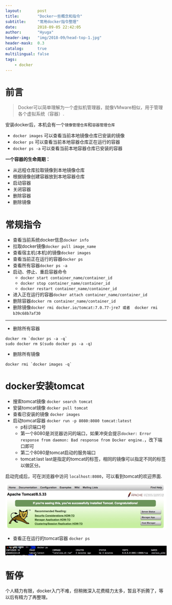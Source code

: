 ```yaml
---
layout:       post
title:        "Docker一些概念和指令"
subtitle:     "常用docker指令整理"
date:         2018-09-05 22:42:05
author:       "Hyuga"
header-img:   "img/2018-09/head-top-1.jpg"
header-mask:  0.3
catalog:      true
multilingual: false
tags:
    - docker
---
```


# 前言
> Docker可以简单理解为一个虚拟机管理器，就像VMware相似，用于管理各个虚拟系统（容器）.

安装docker后，本机会有一个`镜像管理仓库`和`容器管理仓库`
- `docker images` 可以查看当前本地镜像仓库已安装的镜像
- `docker ps` 可以查看当前本地容器仓库正在运行的容器
- `docker ps -a` 可以查看当前本地容器仓库已安装的容器

**一个容器的生命周期：**
- 从远程仓库拉取镜像到本地镜像仓库
- 根据镜像创建容器放到本地容器仓库
- 启动容器
- 关闭容器
- 删除容器
- 删除镜像

# 常规指令
- 查看当前系统docker信息`docker info`
- 拉取docker镜像`docker pull image_name`
- 查看宿主机(本机)的镜像`docker images`
- 查看当前正在运行的容器`docker ps`
- 查看所有容器`docker ps -a`
- 启动、停止、重启容器命令
    - `docker start container_name/container_id`
    - `docker stop container_name/container_id`
    - `docker restart container_name/container_id`
- 进入正在运行的容器`docker attach container_name/container_id`
- 删除容器`docker rm container_name/container_id`
- 删除镜像`docker rmi docker.io/tomcat:7.0.77-jre7 或者  docker rmi b39c68b7af30`

---
- 删除所有容器

```
docker rm `docker ps -a -q`
sudo docker rm $(sudo docker ps -a -q)
```

- 删除所有镜像

```
docker rmi `docker images -q`
```

# docker安装tomcat
- 搜索tomcat镜像 `docker search tomcat`
- 安装tomcat镜像 `docker pull tomcat`
- 查看已安装的镜像 `docker images`
- 启动tomcat容器 `docker run -p 8080:8080 tomcat:latest`
    - p标识端口号
    - 第一个8080是浏览器访问的端口，如果冲突会提示`docker: Error response from daemon: Bad response from Docker engine.`，改下端口即可
    - 第二个8080是tomcat启动的服务端口
    - tomcat:last last是指定的tomcat的标签，相同的镜像可以指定不同的标签以做区分。

启动完成后，可在浏览器中访问 `localhost:8080`，可以看到tomcat的欢迎界面.

![](/img/2018-09/welcome-tomcat.png)
- 查看正在运行的tomcat容器 `docker ps`

![](/img/2018-09/docker-ps.png)

# 暂停
个人精力有限，docker入门不难，但稍微深入花费精力太多，暂且不折腾了，等以后有精力了再整理。
